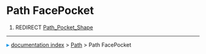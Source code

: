 # Path FacePocket
1.  REDIRECT [Path\_Pocket\_Shape](Path_Pocket_Shape.md)



---
![](images/Right_arrow.png) [documentation index](../README.md) > [Path](Path_Workbench.md) > Path FacePocket
